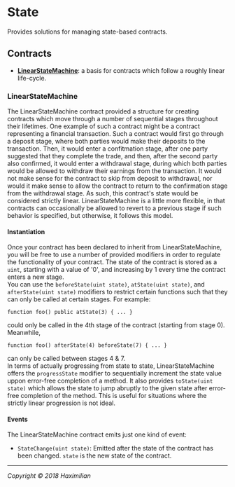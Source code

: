 # State
Provides solutions for managing state-based contracts.

## Contracts

 - [**LinearStateMachine**](#linearstatemachine): a basis for contracts which follow a roughly linear life-cycle.

### LinearStateMachine
The LinearStateMachine contract provided a structure for creating contracts which move through a number of sequential stages throughout their lifetimes. One example of such a contract might be a contract representing a financial transaction. Such a contract would first go through a deposit stage, where both parties would make their deposits to the transaction. Then, it would enter a confitmation stage, after one party suggested that they complete the trade, and then, after the second party also confirmed, it would enter a withdrawal stage, during which both parties would be allowed to withdraw their earnings from the transaction. It would not make sense for the contract to skip from deposit to withdrawal, nor would it make sense to allow the contract to return to the confirmation stage from the withdrawal stage. As such, this contract's state would be considered strictly linear. LinearStateMachine is a little more flexible, in that contracts can occasionally be allowed to revert to a previous stage if such behavior is specified, but otherwise, it follows this model.

#### Instantiation
Once your contract has been declared to inherit from LinearStateMachine, you will be free to use a number of provided modifiers in order to regulate the functionality of your contract. The state of the contract is stored as a `uint`, starting with a value of '0', and increasing by 1 every time the contract enters a new stage.
<br/>
You can use the `beforeState(uint state)`, `atState(uint state)`, and `afterState(uint state)` modifiers to restrict certain functions such that they can only be called at certain stages. For example:

```solidity
function foo() public atState(3) { ... }
```

could only be called in the 4th stage of the contract (starting from stage 0). Meanwhile,

```solidity
function foo() afterState(4) beforeState(7) { ... }
```

can only be called between stages 4 & 7.
<br/>
In terms of actually progressing from state to state, LinearStateMachine offers the `progressState` modifier to sequentially increment the state value uppon error-free completion of a method. It also provides `toState(uint state)` which allows the state to jump abruptly to the given state after error-free completion of the method. This is useful for situations where the strictly linear progression is not ideal.

#### Events
The LinearStateMachine contract emits just one kind of event:
 - `StateChange(uint state)`: Emitted after the state of the contract has been changed. `state` is the new state of the contract.

----
*Copyright &copy; 2018 Haximilian*
